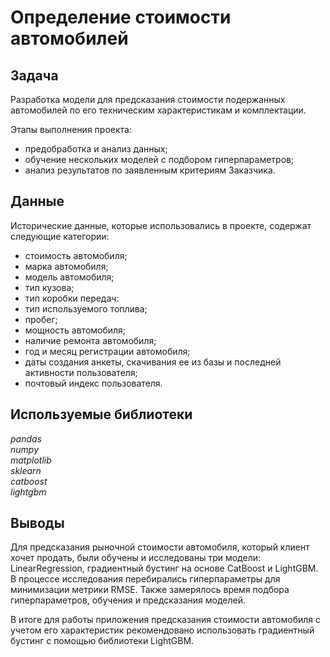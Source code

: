# Определение стоимости автомобилей

## Задача
Разработка модели для предсказания стоимости подержанных автомобилей по его техническим характеристикам и комплектации. 

Этапы выполнения проекта:
- предобработка и анализ данных;
- обучение нескольких моделей с подбором гиперпараметров;
- анализ результатов по заявленным критериям Заказчика.

## Данные
Исторические данные, которые использовались в проекте, содержат следующие категории:
- стоимость автомобиля;
- марка автомобиля;
- модель автомобиля;
- тип кузова;
- тип коробки передач:
- тип используемого топлива;
- пробег;
- мощность автомобиля;
- наличие ремонта автомобиля;
- год и месяц регистрации автомобиля;
- даты создания анкеты, скачивания ее из базы и последней активности пользователя;
- почтовый индекс пользователя.
 
## Используемые библиотеки
*pandas*\
*numpy*\
*matplotlib*\
*sklearn*\
*catboost*\
*lightgbm*

## Выводы

Для предсказания рыночной стоимости автомобиля, который клиент хочет продать, были обучены и исследованы три модели: LinearRegression, градиентный бустинг на основе CatBoost и LightGBM. В процессе исследования перебирались гиперпараметры для минимизации метрики RMSE. Также замерялось время подбора гиперпараметров, обучения и предсказания моделей. 

В итоге для работы приложения предсказания стоимости автомобиля с учетом его характеристик рекомендовано использовать градиентный бустинг с помощью библиотеки LightGBM.

